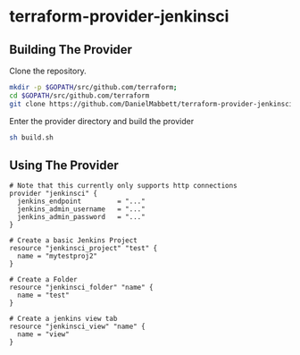 terraform-provider-jenkinsci
==================

Building The Provider
---------------------
Clone the repository.

```bash
mkdir -p $GOPATH/src/github.com/terraform; 
cd $GOPATH/src/github.com/terraform
git clone https://github.com/DanielMabbett/terraform-provider-jenkinsci
```

Enter the provider directory and build the provider
```bash
sh build.sh
```

Using The Provider
---------------------
```hcl
# Note that this currently only supports http connections
provider "jenkinsci" {
  jenkins_endpoint         = "..."
  jenkins_admin_username   = "..."
  jenkins_admin_password   = "..."
}

# Create a basic Jenkins Project
resource "jenkinsci_project" "test" {
  name = "mytestproj2"
}

# Create a Folder
resource "jenkinsci_folder" "name" {
  name = "test"
}

# Create a jenkins view tab
resource "jenkinsci_view" "name" {
  name = "view"
}

```